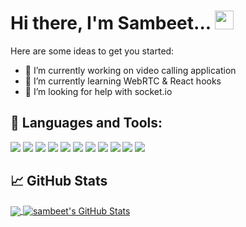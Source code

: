 # Hi there, I'm Sambeet... <img src="https://raw.githubusercontent.com/MartinHeinz/MartinHeinz/master/wave.gif" width="30px">

Here are some ideas to get you started:

-   🔭 I’m currently working on video calling application
-   🌱 I’m currently learning WebRTC & React hooks
-   🤔 I’m looking for help with socket.io

## 🔧 Languages and Tools:

![](https://img.shields.io/badge/OS-Linux-informational?style=flat&logo=linux&logoColor=black&color=2bbc8a)
![](https://img.shields.io/badge/Editor-Visual_Studio_Code-informational?style=flat&logo=visual-studio-code&logoColor=blue&color=2bbc8a)
![](https://img.shields.io/badge/Code-Javascript-informational?style=flat&logo=javascript&logoColor=yellow&color=2bbc8a)
![](https://img.shields.io/badge/DB-MongoDB-informational?style=flat&logo=mongodb&logoColor=green&color=2bbc8a)
![](https://img.shields.io/badge/Framework-Express.js-informational?style=flat&logo=express.js&logoColor=green&color=2bbc8a)
![](https://img.shields.io/badge/Code-React-informational?style=flat&logo=react&logoColor=skyblue&color=2bbc8a)
![](https://img.shields.io/badge/Code-Node.js-informational?style=flat&logo=node.js&logoColor=green&color=2bbc8a)
![](https://img.shields.io/badge/Code-HTML-informational?style=flat&logo=html5&logoColor=orange&color=2bbc8a)
![](https://img.shields.io/badge/Code-CSS-informational?style=flat&logo=css3&logoColor=3870c9&color=2bbc8a)
![](https://img.shields.io/badge/Framework-Bootstrap-informational?style=flat&logo=bootstrap&logoColor=563D7C&color=2bbc8a)
![](https://img.shields.io/badge/Design-Material_UI-informational?style=flat&logo=material-ui&logoColor=0081CB&color=2bbc8a)

## &#x1f4c8; GitHub Stats

<a href="https://github.com/sambeetpanda507/sambeetpanda507">
  <img align="center" src="https://github-readme-stats.vercel.app/api/top-langs/?username=sambeetpanda507&title_color=ffffff&text_color=c9cacc&icon_color=2bbc8a&bg_color=1d1f21" />
</a>
<a href="https://github.com/sambeetpanda507/sambeetpanda507">
  <img align="center" src="https://github-readme-stats.vercel.app/api?username=sambeetpanda507&show_icons=true&line_height=27&count_private=true&title_color=ffffff&text_color=c9cacc&icon_color=2bbc8a&bg_color=1d1f21" alt="sambeet's GitHub Stats" />
</a>
